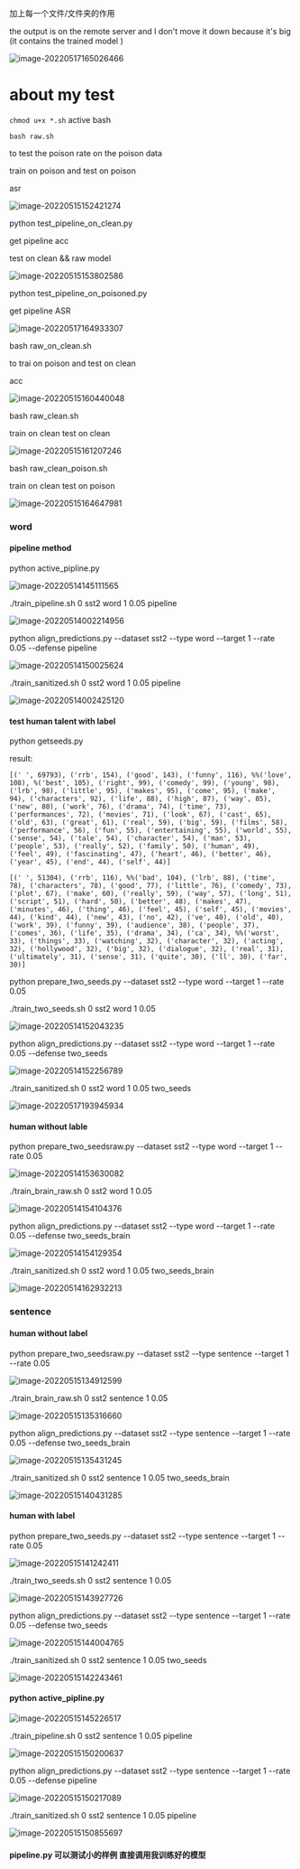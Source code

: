 加上每一个文件/文件夹的作用





the output is on the remote server and I don't move it down because it's big (it contains the trained model )

![image-20220517165026466](C:\Users\18303\AppData\Roaming\Typora\typora-user-images\image-20220517165026466.png)



# about my test

`chmod u+x *.sh` active bash

`bash raw.sh`

to test the poison rate on the poison data

train on poison and test on poison

asr

![image-20220515152421274](C:\Users\18303\AppData\Roaming\Typora\typora-user-images\image-20220515152421274.png)



python test_pipeline_on_clean.py

get pipeline acc 

test on clean && raw model

![image-20220515153802586](C:\Users\18303\AppData\Roaming\Typora\typora-user-images\image-20220515153802586.png)

python test_pipeline_on_poisoned.py

get pipeline ASR



![image-20220517164933307](C:\Users\18303\AppData\Roaming\Typora\typora-user-images\image-20220517164933307.png)

bash raw_on_clean.sh

to trai on poison and test on clean 

acc

![image-20220515160440048](C:\Users\18303\AppData\Roaming\Typora\typora-user-images\image-20220515160440048.png)



bash raw_clean.sh

train on clean test on clean



![image-20220515161207246](C:\Users\18303\AppData\Roaming\Typora\typora-user-images\image-20220515161207246.png)



bash raw_clean_poison.sh

train on clean test on poison 

![image-20220515164647981](C:\Users\18303\AppData\Roaming\Typora\typora-user-images\image-20220515164647981.png)

### word

#### pipeline method

python active_pipline.py

![image-20220514145111565](C:\Users\18303\AppData\Roaming\Typora\typora-user-images\image-20220514145111565.png)

./train_pipeline.sh 0 sst2 word 1 0.05 pipeline

![image-20220514002214956](C:\Users\18303\AppData\Roaming\Typora\typora-user-images\image-20220514002214956.png)

python align_predictions.py --dataset sst2 --type word --target 1 --rate 0.05 --defense pipeline

![image-20220514150025624](C:\Users\18303\AppData\Roaming\Typora\typora-user-images\image-20220514150025624.png)

./train_sanitized.sh 0 sst2 word 1 0.05 pipeline

![image-20220514002425120](C:\Users\18303\AppData\Roaming\Typora\typora-user-images\image-20220514002425120.png)

#### test human talent with label



python getseeds.py

result:

```
[(' ', 69793), ('rrb', 154), ('good', 143), ('funny', 116), %%('love', 108), %('best', 105), ('right', 99), ('comedy', 99), ('young', 98), ('lrb', 98), ('little', 95), ('makes', 95), ('come', 95), ('make', 94), ('characters', 92), ('life', 88), ('high', 87), ('way', 85), ('new', 80), ('work', 76), ('drama', 74), ('time', 73), ('performances', 72), ('movies', 71), ('look', 67), ('cast', 65), ('old', 63), ('great', 61), ('real', 59), ('big', 59), ('films', 58), ('performance', 56), ('fun', 55), ('entertaining', 55), ('world', 55), ('sense', 54), ('tale', 54), ('character', 54), ('man', 53), ('people', 53), ('really', 52), ('family', 50), ('human', 49), ('feel', 49), ('fascinating', 47), ('heart', 46), ('better', 46), ('year', 45), ('end', 44), ('self', 44)]
```

```
[(' ', 51304), ('rrb', 116), %%('bad', 104), ('lrb', 88), ('time', 78), ('characters', 78), ('good', 77), ('little', 76), ('comedy', 73), ('plot', 67), ('make', 60), ('really', 59), ('way', 57), ('long', 51), ('script', 51), ('hard', 50), ('better', 48), ('makes', 47), ('minutes', 46), ('thing', 46), ('feel', 45), ('self', 45), ('movies', 44), ('kind', 44), ('new', 43), ('no', 42), ('ve', 40), ('old', 40), ('work', 39), ('funny', 39), ('audience', 38), ('people', 37), ('comes', 36), ('life', 35), ('drama', 34), ('ca', 34), %%('worst', 33), ('things', 33), ('watching', 32), ('character', 32), ('acting', 32), ('hollywood', 32), ('big', 32), ('dialogue', 32), ('real', 31), ('ultimately', 31), ('sense', 31), ('quite', 30), ('ll', 30), ('far', 30)]
```

python prepare_two_seeds.py --dataset sst2 --type word --target 1 --rate 0.05

./train_two_seeds.sh 0 sst2 word 1 0.05

![image-20220514152043235](C:\Users\18303\AppData\Roaming\Typora\typora-user-images\image-20220514152043235.png)

python align_predictions.py --dataset sst2 --type word --target 1 --rate 0.05 --defense two_seeds

![image-20220514152256789](C:\Users\18303\AppData\Roaming\Typora\typora-user-images\image-20220514152256789.png)

./train_sanitized.sh 0 sst2 word 1 0.05 two_seeds

![image-20220517193945934](C:\Users\18303\AppData\Roaming\Typora\typora-user-images\image-20220517193945934.png)

#### human without lable

python prepare_two_seedsraw.py --dataset sst2 --type word --target 1 --rate 0.05

![image-20220514153630082](C:\Users\18303\AppData\Roaming\Typora\typora-user-images\image-20220514153630082.png)



./train_brain_raw.sh 0 sst2 word 1 0.05

![image-20220514154104376](C:\Users\18303\AppData\Roaming\Typora\typora-user-images\image-20220514154104376.png)

python align_predictions.py --dataset sst2 --type word --target 1 --rate 0.05 --defense two_seeds_brain

![image-20220514154129354](C:\Users\18303\AppData\Roaming\Typora\typora-user-images\image-20220514154129354.png)

./train_sanitized.sh 0 sst2 word 1 0.05 two_seeds_brain

![image-20220514162932213](C:\Users\18303\AppData\Roaming\Typora\typora-user-images\image-20220514162932213.png)



### sentence

#### human without label

python prepare_two_seedsraw.py --dataset sst2 --type sentence --target 1 --rate 0.05

![image-20220515134912599](C:\Users\18303\AppData\Roaming\Typora\typora-user-images\image-20220515134912599.png)

./train_brain_raw.sh 0 sst2 sentence 1 0.05

![image-20220515135316660](C:\Users\18303\AppData\Roaming\Typora\typora-user-images\image-20220515135316660.png)

python align_predictions.py --dataset sst2 --type sentence --target 1 --rate 0.05 --defense two_seeds_brain

![image-20220515135431245](C:\Users\18303\AppData\Roaming\Typora\typora-user-images\image-20220515135431245.png)

./train_sanitized.sh 0 sst2 sentence 1 0.05 two_seeds_brain

![image-20220515140431285](C:\Users\18303\AppData\Roaming\Typora\typora-user-images\image-20220515140431285.png)

#### human with label

python prepare_two_seeds.py --dataset sst2 --type sentence --target 1 --rate 0.05

![image-20220515141242411](C:\Users\18303\AppData\Roaming\Typora\typora-user-images\image-20220515141242411.png)

./train_two_seeds.sh 0 sst2 sentence 1 0.05

![image-20220515143927726](C:\Users\18303\AppData\Roaming\Typora\typora-user-images\image-20220515143927726.png)



python align_predictions.py --dataset sst2 --type sentence --target 1 --rate 0.05 --defense two_seeds



![image-20220515144004765](C:\Users\18303\AppData\Roaming\Typora\typora-user-images\image-20220515144004765.png)

./train_sanitized.sh 0 sst2 sentence 1 0.05 two_seeds

![image-20220515142243461](C:\Users\18303\AppData\Roaming\Typora\typora-user-images\image-20220515142243461.png)

#### python active_pipline.py

 ![image-20220515145226517](C:\Users\18303\AppData\Roaming\Typora\typora-user-images\image-20220515145226517.png)

./train_pipeline.sh 0 sst2 sentence 1 0.05 pipeline

![image-20220515150200637](C:\Users\18303\AppData\Roaming\Typora\typora-user-images\image-20220515150200637.png)

python align_predictions.py --dataset sst2 --type sentence --target 1 --rate 0.05 --defense pipeline

![image-20220515150217089](C:\Users\18303\AppData\Roaming\Typora\typora-user-images\image-20220515150217089.png)

./train_sanitized.sh 0 sst2 sentence 1 0.05 pipeline

![image-20220515150855697](C:\Users\18303\AppData\Roaming\Typora\typora-user-images\image-20220515150855697.png)





#### pipeline.py 可以测试小的样例 直接调用我训练好的模型